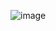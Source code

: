 ![image](https://github.com/azxa318258p/Digital_Image_Processing/blob/main/hw4_extraction_of_connected_component/result.png?raw=true)
